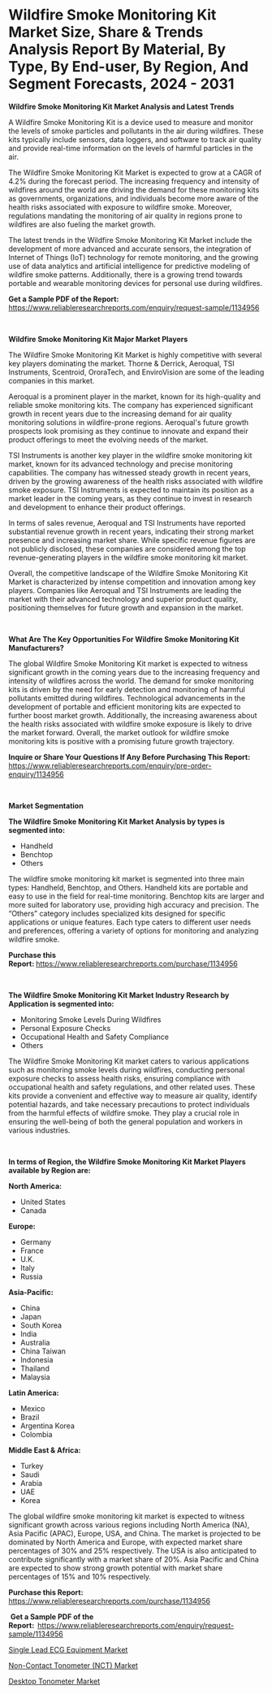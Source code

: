 <p><h1>Wildfire Smoke Monitoring Kit Market Size, Share & Trends Analysis Report By Material, By Type, By End-user, By Region, And Segment Forecasts, 2024 - 2031</h1></p><p><strong>Wildfire Smoke Monitoring Kit Market Analysis and Latest Trends</strong></p>
<p><p>A Wildfire Smoke Monitoring Kit is a device used to measure and monitor the levels of smoke particles and pollutants in the air during wildfires. These kits typically include sensors, data loggers, and software to track air quality and provide real-time information on the levels of harmful particles in the air.</p><p>The Wildfire Smoke Monitoring Kit Market is expected to grow at a CAGR of 4.2% during the forecast period. The increasing frequency and intensity of wildfires around the world are driving the demand for these monitoring kits as governments, organizations, and individuals become more aware of the health risks associated with exposure to wildfire smoke. Moreover, regulations mandating the monitoring of air quality in regions prone to wildfires are also fueling the market growth.</p><p>The latest trends in the Wildfire Smoke Monitoring Kit Market include the development of more advanced and accurate sensors, the integration of Internet of Things (IoT) technology for remote monitoring, and the growing use of data analytics and artificial intelligence for predictive modeling of wildfire smoke patterns. Additionally, there is a growing trend towards portable and wearable monitoring devices for personal use during wildfires.</p></p>
<p><strong>Get a Sample PDF of the Report:&nbsp;</strong> <a href="https://www.reliableresearchreports.com/enquiry/request-sample/1134956">https://www.reliableresearchreports.com/enquiry/request-sample/1134956</a></p>
<p>&nbsp;</p>
<p><strong>Wildfire Smoke Monitoring Kit Major Market Players</strong></p>
<p><p>The Wildfire Smoke Monitoring Kit Market is highly competitive with several key players dominating the market. Thorne & Derrick, Aeroqual, TSI Instruments, Scentroid, OroraTech, and EnviroVision are some of the leading companies in this market.</p><p>Aeroqual is a prominent player in the market, known for its high-quality and reliable smoke monitoring kits. The company has experienced significant growth in recent years due to the increasing demand for air quality monitoring solutions in wildfire-prone regions. Aeroqual's future growth prospects look promising as they continue to innovate and expand their product offerings to meet the evolving needs of the market.</p><p>TSI Instruments is another key player in the wildfire smoke monitoring kit market, known for its advanced technology and precise monitoring capabilities. The company has witnessed steady growth in recent years, driven by the growing awareness of the health risks associated with wildfire smoke exposure. TSI Instruments is expected to maintain its position as a market leader in the coming years, as they continue to invest in research and development to enhance their product offerings.</p><p>In terms of sales revenue, Aeroqual and TSI Instruments have reported substantial revenue growth in recent years, indicating their strong market presence and increasing market share. While specific revenue figures are not publicly disclosed, these companies are considered among the top revenue-generating players in the wildfire smoke monitoring kit market.</p><p>Overall, the competitive landscape of the Wildfire Smoke Monitoring Kit Market is characterized by intense competition and innovation among key players. Companies like Aeroqual and TSI Instruments are leading the market with their advanced technology and superior product quality, positioning themselves for future growth and expansion in the market.</p></p>
<p>&nbsp;</p>
<p><strong>What Are The Key Opportunities For Wildfire Smoke Monitoring Kit Manufacturers?</strong></p>
<p><p>The global Wildfire Smoke Monitoring Kit market is expected to witness significant growth in the coming years due to the increasing frequency and intensity of wildfires across the world. The demand for smoke monitoring kits is driven by the need for early detection and monitoring of harmful pollutants emitted during wildfires. Technological advancements in the development of portable and efficient monitoring kits are expected to further boost market growth. Additionally, the increasing awareness about the health risks associated with wildfire smoke exposure is likely to drive the market forward. Overall, the market outlook for wildfire smoke monitoring kits is positive with a promising future growth trajectory.</p></p>
<p><strong>Inquire or Share Your Questions If Any Before Purchasing This Report:</strong> <a href="https://www.reliableresearchreports.com/enquiry/pre-order-enquiry/1134956">https://www.reliableresearchreports.com/enquiry/pre-order-enquiry/1134956</a></p>
<p>&nbsp;</p>
<p><strong>Market Segmentation</strong></p>
<p><strong>The Wildfire Smoke Monitoring Kit Market Analysis by types is segmented into:</strong></p>
<p><ul><li>Handheld</li><li>Benchtop</li><li>Others</li></ul></p>
<p><p>The wildfire smoke monitoring kit market is segmented into three main types: Handheld, Benchtop, and Others. Handheld kits are portable and easy to use in the field for real-time monitoring. Benchtop kits are larger and more suited for laboratory use, providing high accuracy and precision. The “Others” category includes specialized kits designed for specific applications or unique features. Each type caters to different user needs and preferences, offering a variety of options for monitoring and analyzing wildfire smoke.</p></p>
<p><strong>Purchase this Report:&nbsp;</strong><a href="https://www.reliableresearchreports.com/purchase/1134956">https://www.reliableresearchreports.com/purchase/1134956</a></p>
<p>&nbsp;</p>
<p><strong>The Wildfire Smoke Monitoring Kit Market Industry Research by Application is segmented into:</strong></p>
<p><ul><li>Monitoring Smoke Levels During Wildfires</li><li>Personal Exposure Checks</li><li>Occupational Health and Safety Compliance</li><li>Others</li></ul></p>
<p><p>The Wildfire Smoke Monitoring Kit market caters to various applications such as monitoring smoke levels during wildfires, conducting personal exposure checks to assess health risks, ensuring compliance with occupational health and safety regulations, and other related uses. These kits provide a convenient and effective way to measure air quality, identify potential hazards, and take necessary precautions to protect individuals from the harmful effects of wildfire smoke. They play a crucial role in ensuring the well-being of both the general population and workers in various industries.</p></p>
<p>&nbsp;</p>
<p><strong>In terms of Region, the Wildfire Smoke Monitoring Kit Market Players available by Region are:</strong></p>
<p>
    <p> <strong> North America: </strong>
        <ul>
            <li>United States</li>
            <li>Canada</li>
        </ul>
        </p> 
    <p> <strong> Europe: </strong>
        <ul>
            <li>Germany</li>
            <li>France</li>
            <li>U.K.</li>
            <li>Italy</li>
            <li>Russia</li>
        </ul>
        </p> 
    <p> <strong> Asia-Pacific: </strong>
        <ul>
            <li>China</li>
            <li>Japan</li>
            <li>South Korea</li>
            <li>India</li>
            <li>Australia</li>
            <li>China Taiwan</li>
            <li>Indonesia</li>
            <li>Thailand</li>
            <li>Malaysia</li>
        </ul>
        </p> 
    <p> <strong> Latin America: </strong>
        <ul>
            <li>Mexico</li>
            <li>Brazil</li>
            <li>Argentina Korea</li>
            <li>Colombia</li>
        </ul>
        </p> 
    <p> <strong> Middle East & Africa: </strong>
        <ul>
            <li>Turkey</li>
            <li>Saudi</li>
            <li>Arabia</li>
            <li>UAE</li>
            <li>Korea</li>
        </ul>
    </p>
    </p>
<p><p>The global wildfire smoke monitoring kit market is expected to witness significant growth across various regions including North America (NA), Asia Pacific (APAC), Europe, USA, and China. The market is projected to be dominated by North America and Europe, with expected market share percentages of 30% and 25% respectively. The USA is also anticipated to contribute significantly with a market share of 20%. Asia Pacific and China are expected to show strong growth potential with market share percentages of 15% and 10% respectively.</p></p>
<p><strong>Purchase this Report: </strong><a href="https://www.reliableresearchreports.com/purchase/1134956">https://www.reliableresearchreports.com/purchase/1134956</a></p>
<p>&nbsp;<strong>Get a Sample PDF of the Report:&nbsp;&nbsp;</strong><a href="https://www.reliableresearchreports.com/enquiry/request-sample/1134956">https://www.reliableresearchreports.com/enquiry/request-sample/1134956</a></p>
<p><strong></strong></p>
<p><p><a href="https://github.com/RichRobinson5/Market-Research-Report-List-3/blob/main/single-lead-ecg-equipment-market.md">Single Lead ECG Equipment Market</a></p><p><a href="https://github.com/singletonthaxterkelliehr2df/Market-Research-Report-List-1/blob/main/non-contact-tonometer-nct-market.md">Non-Contact Tonometer (NCT) Market</a></p><p><a href="https://github.com/kufem1/Market-Research-Report-List-1/blob/main/desktop-tonometer-market.md">Desktop Tonometer Market</a></p></p>